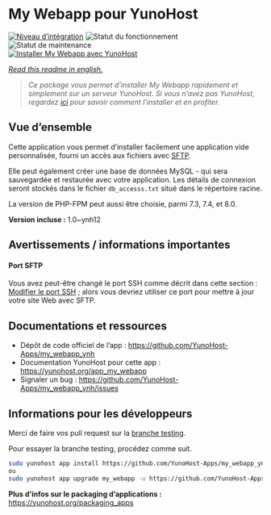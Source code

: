 <!--
N.B.: This README was automatically generated by https://github.com/YunoHost/apps/tree/master/tools/README-generator
It shall NOT be edited by hand.
-->

# My Webapp pour YunoHost

[![Niveau d’intégration](https://dash.yunohost.org/integration/my_webapp.svg)](https://dash.yunohost.org/appci/app/my_webapp) ![Statut du fonctionnement](https://ci-apps.yunohost.org/ci/badges/my_webapp.status.svg) ![Statut de maintenance](https://ci-apps.yunohost.org/ci/badges/my_webapp.maintain.svg)  
[![Installer My Webapp avec YunoHost](https://install-app.yunohost.org/install-with-yunohost.svg)](https://install-app.yunohost.org/?app=my_webapp)

*[Read this readme in english.](./README.md)*

> *Ce package vous permet d’installer My Webapp rapidement et simplement sur un serveur YunoHost.
Si vous n’avez pas YunoHost, regardez [ici](https://yunohost.org/#/install) pour savoir comment l’installer et en profiter.*

## Vue d’ensemble

Cette application vous permet d'installer facilement une application vide personnalisée,
fourni un accès aux fichiers avec [SFTP](https://yunohost.org/fr/filezilla).

Elle peut également créer une base de données MySQL - qui sera sauvegardée et
restaurée avec votre application. Les détails de connexion seront stockés dans
le fichier `db_accesss.txt` situé dans le répertoire racine.

La version de PHP-FPM peut aussi être choisie, parmi 7.3, 7.4, et 8.0.


**Version incluse :** 1.0~ynh12
## Avertissements / informations importantes

#### Port SFTP

Vous avez peut-être changé le port SSH comme décrit dans cette section : 
[Modifier le port SSH](https://yunohost.org/fr/security#modify-the-ssh-port) ;
alors vous devriez utiliser ce port pour mettre à jour votre site Web avec SFTP. 

## Documentations et ressources

* Dépôt de code officiel de l’app : <https://github.com/YunoHost-Apps/my_webapp_ynh>
* Documentation YunoHost pour cette app : <https://yunohost.org/app_my_webapp>
* Signaler un bug : <https://github.com/YunoHost-Apps/my_webapp_ynh/issues>

## Informations pour les développeurs

Merci de faire vos pull request sur la [branche testing](https://github.com/YunoHost-Apps/my_webapp_ynh/tree/testing).

Pour essayer la branche testing, procédez comme suit.

``` bash
sudo yunohost app install https://github.com/YunoHost-Apps/my_webapp_ynh/tree/testing --debug
ou
sudo yunohost app upgrade my_webapp -u https://github.com/YunoHost-Apps/my_webapp_ynh/tree/testing --debug
```

**Plus d’infos sur le packaging d’applications :** <https://yunohost.org/packaging_apps>
